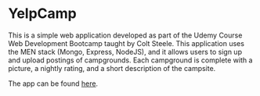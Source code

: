 # YelpCamp
This is a simple web application developed as part of the Udemy Course Web Development Bootcamp taught by Colt Steele. This application uses the MEN stack (Mongo, Express, NodeJS), and it allows users to sign up and upload postings of campgrounds. Each campground is complete with a picture, a nightly rating, and a short description of the campsite.

The app can be found [here](https://lgd-yelpcamp.herokuapp.com/).
